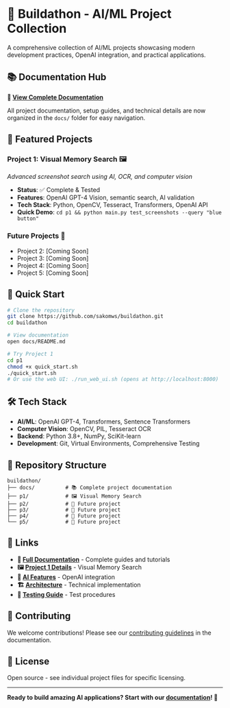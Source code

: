 # 🚀 Buildathon - AI/ML Project Collection

A comprehensive collection of AI/ML projects showcasing modern development practices, OpenAI integration, and practical applications.

## 📚 **Documentation Hub**

**📖 [View Complete Documentation](docs/README.md)**

All project documentation, setup guides, and technical details are now organized in the `docs/` folder for easy navigation.

## 🎯 **Featured Projects**

### **Project 1: Visual Memory Search** 🖼️
*Advanced screenshot search using AI, OCR, and computer vision*

- **Status**: ✅ Complete & Tested
- **Features**: OpenAI GPT-4 Vision, semantic search, AI validation
- **Tech Stack**: Python, OpenCV, Tesseract, Transformers, OpenAI API
- **Quick Demo**: `cd p1 && python main.py test_screenshots --query "blue button"`

### **Future Projects** 🚧
- Project 2: [Coming Soon]
- Project 3: [Coming Soon] 
- Project 4: [Coming Soon]
- Project 5: [Coming Soon]

## 🚀 **Quick Start**

```bash
# Clone the repository
git clone https://github.com/sakomws/buildathon.git
cd buildathon

# View documentation
open docs/README.md

# Try Project 1
cd p1
chmod +x quick_start.sh
./quick_start.sh
# Or use the web UI: ./run_web_ui.sh (opens at http://localhost:8000)
```

## 🛠️ **Tech Stack**

- **AI/ML**: OpenAI GPT-4, Transformers, Sentence Transformers
- **Computer Vision**: OpenCV, PIL, Tesseract OCR
- **Backend**: Python 3.8+, NumPy, SciKit-learn
- **Development**: Git, Virtual Environments, Comprehensive Testing

## 📁 **Repository Structure**

```
buildathon/
├── docs/          # 📚 Complete project documentation
├── p1/            # 🖼️ Visual Memory Search
├── p2/            # 🚧 Future project
├── p3/            # 🚧 Future project
├── p4/            # 🚧 Future project
└── p5/            # 🚧 Future project
```

## 🔗 **Links**

- **📖 [Full Documentation](docs/README.md)** - Complete guides and tutorials
- **🖼️ [Project 1 Details](docs/PROJECT_1_README.md)** - Visual Memory Search
- **🤖 [AI Features](docs/PROJECT_1_OPENAI_README.md)** - OpenAI integration
- **🏗️ [Architecture](docs/PROJECT_1_STRUCTURE.md)** - Technical implementation
- **🧪 [Testing Guide](docs/PROJECT_1_TEST_DATASET.md)** - Test procedures

## 🤝 **Contributing**

We welcome contributions! Please see our [contributing guidelines](docs/README.md#contributing) in the documentation.

## 📄 **License**

Open source - see individual project files for specific licensing.

---

**Ready to build amazing AI applications? Start with our [documentation](docs/README.md)! 🚀**